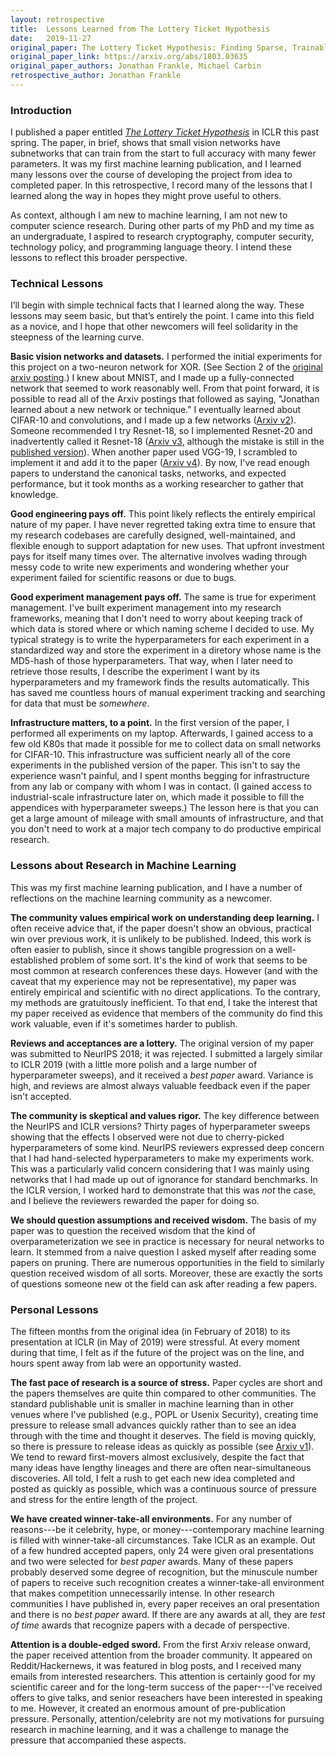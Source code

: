 ```yaml
---
layout: retrospective
title:  Lessons Learned from The Lottery Ticket Hypothesis
date:   2019-11-27
original_paper: The Lottery Ticket Hypothesis: Finding Sparse, Trainable Neural Networks
original_paper_link: https://arxiv.org/abs/1803.03635
original_paper_authors: Jonathan Frankle, Michael Carbin
retrospective_author: Jonathan Frankle
---
```


### Introduction

I published a paper entitled [_The Lottery Ticket Hypothesis_](https://openreview.net/forum?id=rJl-b3RcF7) in ICLR this past spring. The paper, in brief, shows that small vision networks have subnetworks that can train from the start to full accuracy with many fewer parameters. It was my first machine learning publication, and I learned many lessons over the course of developing the project from idea to completed paper. In this retrospective, I record many of the lessons that I learned along the way in hopes they might prove useful to others.


As context, although I am new to machine learning, I am not new to computer science research. During other parts of my PhD and my time as an undergraduate, I aspired to research cryptography, computer security, technology policy, and programming language theory. I intend these lessons to reflect this broader perspective.

### Technical Lessons

I’ll begin with simple technical facts that I learned along the way. These lessons may seem basic, but that’s entirely the point. I came into this field as a novice, and I hope that other newcomers will feel solidarity in the steepness of the learning curve.

**Basic vision networks and datasets.** I performed the initial experiments for this project on a two-neuron network for XOR. (See Section 2 of the [original arxiv posting](https://arxiv.org/abs/1803.03635v1).) I knew about MNIST, and I made up a fully-connected network that seemed to work reasonably well. From that point forward, it is possible to read all of the Arxiv postings that followed as saying, "Jonathan learned about a new network or technique." I eventually learned about CIFAR-10 and convolutions, and I made up a few networks ([Arxiv v2](https://arxiv.org/abs/1803.03635v2)). Someone recommended I try Resnet-18, so I implemented Resnet-20 and inadvertently called it Resnet-18 ([Arxiv v3](https://arxiv.org/abs/1803.03635v3), although the mistake is still in the [published version](https://openreview.net/forum?id=rJl-b3RcF7)). When another paper used VGG-19, I scrambled to implement it and add it to the paper ([Arxiv v4](https://arxiv.org/abs/1803.03635v4)). By now, I've read enough papers to understand the canonical tasks, networks, and expected performance, but it took months as a working researcher to gather that knowledge.

**Good engineering pays off.** This point likely reflects the entirely empirical nature of my paper. I have never regretted taking extra time to ensure that my research codebases are carefully designed, well-maintained, and flexible enough to support adaptation for new uses. That upfront investment pays for itself many times over. The alternative involves wading through messy code to write new experiments and wondering whether your experiment failed for scientific reasons or due to bugs.

**Good experiment management pays off.** The same is true for experiment management. I've built experiment management into my research frameworks, meaning that I don't need to worry about keeping track of which data is stored where or which naming scheme I decided to use. My typical strategy is to write the hyperparameters for each experiment in a standardized way and store the experiment in a diretory whose name is the MD5-hash of those hyperparameters. That way, when I later need to retrieve those results, I describe the experiment I want by its hyperparameters and my framework finds the results automatically. This has saved me countless hours of manual experiment tracking and searching for data that must be _somewhere_.

**Infrastructure matters, to a point.** In the first version of the paper, I performed all experiments on my laptop. Afterwards, I gained access to a few old K80s that made it possible for me to collect data on small networks for CIFAR-10. This infrastructure was sufficient nearly all of the core experiments in the published version of the paper. This isn't to say the experience wasn't painful, and I spent months begging for infrastructure from any lab or company with whom I was in contact. (I gained access to industrial-scale infrastructure later on, which made it possible to fill the appendices with hyperparameter sweeps.) The lesson here is that you can get a large amount of mileage with small amounts of infrastructure, and that you don't need to work at a major tech company to do productive empirical research.

### Lessons about Research in Machine Learning

This was my first machine learning publication, and I have a number of reflections on the machine learning community as a newcomer.

**The community values empirical work on understanding deep learning.** I often receive advice that, if the paper doesn't show an obvious, practical win over previous work, it is unlikely to be published. Indeed, this work is often easier to publish, since it shows tangible progression on a well-established problem of some sort. It's the kind of work that seems to be most common at research conferences these days. However (and with the caveat that my experience may not be representative), my paper was entirely empirical and scientific with no direct applications. To the contrary, my methods are gratuitously inefficient. To that end, I take the interest that my paper received as evidence that members of the community do find this work valuable, even if it's sometimes harder to publish.

**Reviews and acceptances are a lottery.** The original version of my paper was submitted to NeurIPS 2018; it was rejected. I submitted a largely similar to ICLR 2019 (with a little more polish and a large number of hyperparameter sweeps), and it received a _best paper_ award. Variance is high, and reviews are almost always valuable feedback even if the paper isn't accepted.

**The community is skeptical and values rigor.** The key difference between the NeurIPS and ICLR versions? Thirty pages of hyperparameter sweeps showing that the effects I observed were not due to cherry-picked hyperparameters of some kind. NeurIPS reviewers expressed deep concern that I had hand-selected hyperparameters to make my experiments work. This was a particularly valid concern considering that I was mainly using networks that I had made up out of ignorance for standard benchmarks. In the ICLR version, I worked hard to demonstrate that this was _not_ the case, and I believe the reviewers rewarded the paper for doing so.

**We should question assumptions and received wisdom.** The basis of my paper was to question the received wisdom that the kind of overparameterization we see in practice is necessary for neural networks to learn. It stemmed from a naive question I asked myself after reading some papers on pruning. There are numerous opportunities in the field to similarly question received wisdom of all sorts. Moreover, these are exactly the sorts of questions someone new ot the field can ask after reading a few papers.

### Personal Lessons

The fifteen months from the original idea (in February of 2018) to its presentation at ICLR (in May of 2019) were stressful. At every moment during that time, I felt as if the future of the project was on the line, and hours spent away from lab were an opportunity wasted.

**The fast pace of research is a source of stress.** Paper cycles are short and the papers themselves are quite thin compared to other communities. The standard publishable unit is smaller in machine learning than in other venues where I've published (e.g., POPL or Usenix Security), creating time pressure to release small advances quickly rather than to see an idea through with the time and thought it deserves. The field is moving quickly, so there is pressure to release ideas as quickly as possible (see [Arxiv v1](https://arxiv.org/abs/1803.03635v1)). We tend to reward first-movers almost exclusively, despite the fact that many ideas have lengthy lineages and there are often near-simultaneous discoveries. All told, I felt a rush to get each new idea completed and posted as quickly as possible, which was a continuous source of pressure and stress for the entire length of the project.

**We have created winner-take-all environments.** For any number of reasons---be it celebrity, hype, or money---contemporary machine learning is filled with winner-take-all circumstances. Take ICLR as an example. Out of a few hundred accepted papers, only 24 were given oral presentations and two were selected for _best paper_ awards. Many of these papers probably deserved some degree of recognition, but the minuscule number of papers to receive such recognition creates a winner-take-all environment that makes competition unnecessarily intense. In other research communities I have published in, every paper receives an oral presentation and there is no _best paper_ award. If there are any awards at all, they are _test of time_ awards that recognize papers with a decade of perspective.

**Attention is a double-edged sword.** From the first Arxiv release onward, the paper received attention from the broader community. It appeared on Reddit/Hackernews, it was featured in blog posts, and I received many emails from interested researchers. This attention is certainly good for my scientific career and for the long-term success of the paper---I've received offers to give talks, and senior reseachers have been interested in speaking to me. However, it created an enormous amount of pre-publication pressure. Personally, attention/celebrity are not my motivations for pursuing research in machine learning, and it was a challenge to manage the pressure that accompanied these aspects.

